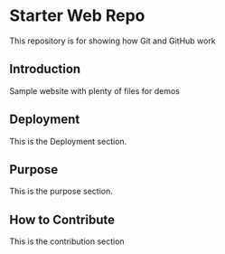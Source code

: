 # Starter Web Repo

This repository is for showing how Git and GitHub work

## Introduction

Sample website with plenty of files for demos

## Deployment

This is the Deployment section.

## Purpose

This is the purpose section.

## How to Contribute

This is the contribution section

